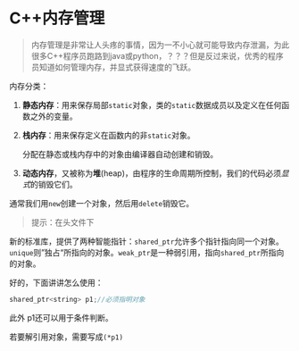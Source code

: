 # C++内存管理

> 内存管理是非常让人头疼的事情，因为一不小心就可能导致内存泄漏，为此很多C++程序员跑路到java或python，？？？但是反过来说，优秀的程序员知道如何管理内存，并显式获得速度的飞跃。

内存分类：

1. **静态内存**：用来保存局部`static`对象，类的`static`数据成员以及定义在任何函数之外的变量。

2. **栈内存**：用来保存定义在函数内的非`static`对象。

   分配在静态或栈内存中的对象由编译器自动创建和销毁。

3. **动态内存**，又被称为**堆**(heap)，由程序的生命周期所控制，我们的代码必须*显式*的销毁它们。

通常我们用`new`创建一个对象，然后用`delete`销毁它。

> 提示：在<memory>头文件下

新的标准库，提供了两种智能指针：`shared_ptr`允许多个指针指向同一个对象。`unique`则”独占“所指向的对象。`weak_ptr`是一种弱引用，指向`shared_ptr`所指向的对象。

好的，下面讲讲怎么使用：

```C++
shared_ptr<string> p1;//必须指明对象
```

此外 p1还可以用于条件判断。

若要解引用对象，需要写成`(*p1)`